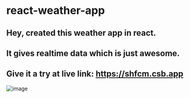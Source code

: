 # react-weather-app

## Hey, created this weather app in react.

## It gives realtime data which is just awesome.

## Give it a try at live link: https://shfcm.csb.app

![image](https://user-images.githubusercontent.com/64743248/123473075-b38dbd00-d615-11eb-9d0c-a216360f9fb2.png)
